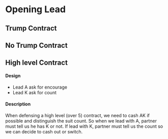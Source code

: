 Opening Lead
============

Trump Contract
--------------



No Trump Contract
-----------------



High level Contract
-------------------
#### Design
- Lead A ask for encourage
- Lead K ask for count

#### Description
When defensing a high level (over 5) contract, 
we need to cash AK if possible and distinguish the suit count.
So when we lead with A, partner must tell us he has K or not.
If lead with K, partner must tell us the count so we can decide to cash out or switch.

